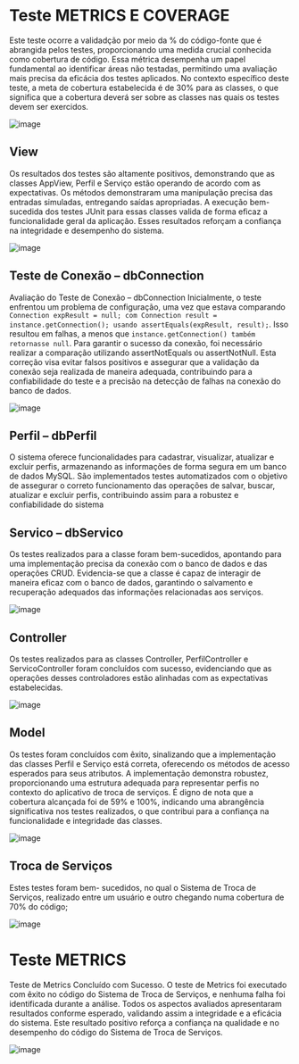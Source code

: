# Teste METRICS E COVERAGE

Este teste ocorre a validadção por meio da % do código-fonte que é abrangida pelos testes, proporcionando uma medida crucial conhecida como cobertura de código. Essa métrica desempenha um papel fundamental ao identificar áreas não testadas, permitindo uma avaliação mais precisa da eficácia dos testes aplicados. No contexto específico deste teste, a meta de cobertura estabelecida é de 30% para as classes, o que significa que a cobertura deverá ser sobre as classes nas quais os testes devem ser exercidos.

 ![image](https://github.com/Troca-Servico/Entrega-4-Metric-Coverage/assets/111398446/0f2c92ed-0d29-4718-8bcf-5364c95e06e8)

## View
Os resultados dos testes são altamente positivos, demonstrando que as classes AppView, Perfil e Serviço estão operando de acordo com as expectativas. Os métodos demonstraram uma manipulação precisa das entradas simuladas, entregando saídas apropriadas. A execução bem-sucedida dos testes JUnit para essas classes valida de forma eficaz a funcionalidade geral da aplicação. Esses resultados reforçam a confiança na integridade e desempenho do sistema.

 ![image](https://github.com/Troca-Servico/Entrega-4-Metric-Coverage/assets/111398446/95590b9f-440b-4337-82e3-aff02d9cbe88)


## Teste de Conexão – dbConnection

Avaliação do Teste de Conexão – dbConnection
Inicialmente, o teste enfrentou um problema de configuração, uma vez que estava comparando `` Connection expResult = null; com Connection result = instance.getConnection(); usando assertEquals(expResult, result);``. Isso resultou em falhas, a menos que ``instance.getConnection() também retornasse null``. Para garantir o sucesso da conexão, foi necessário realizar a comparação utilizando assertNotEquals ou assertNotNull. Esta correção visa evitar falsos positivos e assegurar que a validação da conexão seja realizada de maneira adequada, contribuindo para a confiabilidade do teste e a precisão na detecção de falhas na conexão do banco de dados.

![image](https://github.com/Troca-Servico/Entrega-4-Metric-Coverage/assets/111398446/6b27a1c4-4c70-4bdc-8246-0726669a487d)


## Perfil – dbPerfil

O sistema oferece funcionalidades para cadastrar, visualizar, atualizar e excluir perfis, armazenando as informações de forma segura em um banco de dados MySQL. São implementados testes automatizados com o objetivo de assegurar o correto funcionamento das operações de salvar, buscar, atualizar e excluir perfis, contribuindo assim para a robustez e confiabilidade do sistema

## Servico – dbServico

Os testes realizados para a classe foram bem-sucedidos, apontando para uma implementação precisa da conexão com o banco de dados e das operações CRUD. Evidencia-se que a classe é capaz de interagir de maneira eficaz com o banco de dados, garantindo o salvamento e recuperação adequados das informações relacionadas aos serviços. 

![image](https://github.com/Troca-Servico/Entrega-4-Metric-Coverage/assets/111398446/5cdba81b-4f02-4b3a-bfe1-77bad0c413a0)

## Controller

Os testes realizados para as classes Controller, PerfilController e ServicoController foram concluídos com sucesso, evidenciando que as operações desses controladores estão alinhadas com as expectativas estabelecidas.

![image](https://github.com/Troca-Servico/Entrega-4-Metric-Coverage/assets/111398446/d6e97700-3ad3-4684-b3f5-b5f23d223c78)


## Model

Os testes foram concluídos com êxito, sinalizando que a implementação das classes Perfil e Serviço está correta, oferecendo os métodos de acesso esperados para seus atributos. A implementação demonstra robustez, proporcionando uma estrutura adequada para representar perfis no contexto do aplicativo de troca de serviços. É digno de nota que a cobertura alcançada foi de 59% e 100%, indicando uma abrangência significativa nos testes realizados, o que contribui para a confiança na funcionalidade e integridade das classes.

![image](https://github.com/Troca-Servico/Entrega-4-Metric-Coverage/assets/111398446/cc42daf6-5b48-4c55-b034-24d1fcf0aa94)

 
## Troca de Serviços
Estes testes foram bem- sucedidos, no qual o  Sistema de Troca de Serviços, realizado entre um usuário e outro chegando numa cobertura de 70% do código;

![image](https://github.com/Troca-Servico/Entrega-4-Metric-Coverage/assets/111398446/7a5b39fd-6ea0-483d-90bb-75e081409535)


# Teste METRICS

Teste de Metrics Concluído com Sucesso. O teste de Metrics foi executado com êxito no código do Sistema de Troca de Serviços, e nenhuma falha foi identificada durante a análise. Todos os aspectos avaliados apresentaram resultados conforme esperado, validando assim a integridade e a eficácia do sistema. Este resultado positivo reforça a confiança na qualidade e no desempenho do código do Sistema de Troca de Serviços.

![image](https://github.com/Troca-Servico/Entrega-4-Metric-Coverage/assets/111398446/e9e1dc14-5b8e-4df3-a601-15865a2d228c)

